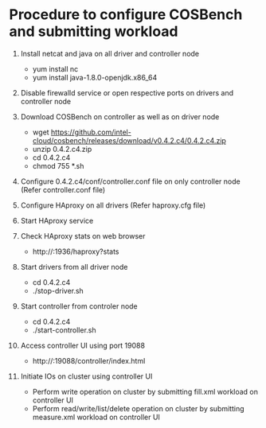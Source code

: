 # Procedure to configure COSBench and submitting workload

1. Install netcat and java on all driver and controller node
    - yum install nc
    - yum install java-1.8.0-openjdk.x86_64

2. Disable firewalld service or open respective ports on drivers and controller node
3. Download COSBench on controller as well as on driver node
    - wget https://github.com/intel-cloud/cosbench/releases/download/v0.4.2.c4/0.4.2.c4.zip
    - unzip 0.4.2.c4.zip
    - cd 0.4.2.c4
    - chmod 755 *.sh

4. Configure 0.4.2.c4/conf/controller.conf file on only controller node (Refer controller.conf file)
5. Configure HAproxy on all drivers (Refer haproxy.cfg file)
6. Start HAproxy service
7. Check HAproxy stats on web browser
    - http://<Driver Hostname>:1936/haproxy?stats

8. Start drivers from all driver node
    - cd 0.4.2.c4
    - ./stop-driver.sh

9. Start controller from controler node
    - cd 0.4.2.c4
    - ./start-controller.sh

10. Access controller UI using port 19088
    - http://<Controller Hostname>:19088/controller/index.html

11. Initiate IOs on cluster using controller UI
    - Perform write operation on cluster by submitting fill.xml workload on controller UI
    - Perform read/write/list/delete operation on cluster by submitting measure.xml workload on controller UI
